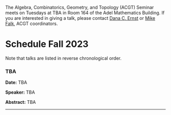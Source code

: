 The Algebra, Combinatorics, Geometry, and Topology (ACGT) Seminar meets on Tuesdays at TBA in Room 164 of the Adel Mathematics Building. If you are interested in giving a talk, please contact [Dana C. Ernst](http://danaernst.com) or [Mike Falk](mailto:Michael.Falk@nau.edu), ACGT coordinators.

# Schedule Fall 2023 #

Note that talks are listed in reverse chronological order.

### TBA

**Date:** TBA

**Speaker:** TBA

**Abstract:** TBA

<hr>
